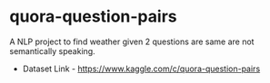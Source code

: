 # quora-question-pairs
A NLP project to find weather given 2 questions are same are not semantically speaking.

- Dataset Link - https://www.kaggle.com/c/quora-question-pairs
